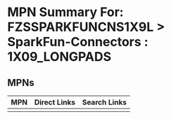 



# MPN Summary For: FZSSPARKFUNCNS1X9L > SparkFun-Connectors : 1X09_LONGPADS

## MPNs
  

|MPN|Direct Links|Search Links|
| :--- | :--- | :--- |
||||
